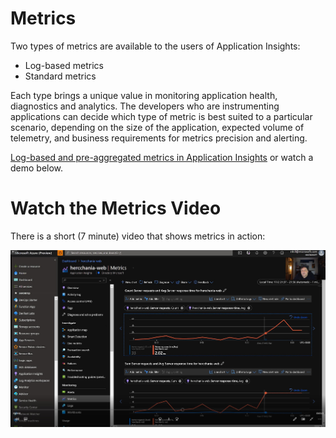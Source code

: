 # Metrics

Two types of metrics are available to the users of Application Insights:
 - Log-based metrics
 - Standard metrics

Each type brings a unique value in monitoring application health, diagnostics and analytics. The developers who are instrumenting applications can decide which type of metric is best suited to a particular scenario, depending on the size of the application, expected volume of telemetry, and business requirements for metrics precision and alerting.
 
 [Log-based and pre-aggregated metrics in Application Insights](https://docs.microsoft.com/en-us/azure/azure-monitor/app/pre-aggregated-metrics-log-metrics) or watch a demo below.

# Watch the Metrics Video

There is a short (7 minute) video that shows metrics in action:

[![link to metrics video](../images/metrics-demo.jpg)](https://milsonmedia.blob.core.windows.net/heraclesmedia/Heracles-Demos-Metrics.mp4)

